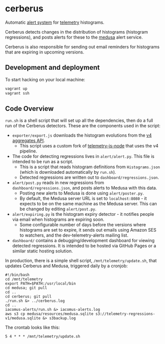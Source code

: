 cerberus
========

Automatic [alert system](http://mozilla.github.io/cerberus/dashboard/) for [telemetry](http://telemetry.mozilla.org/) histograms.

Cerberus detects changes in the distribution of histograms (histogram regressions), and posts alerts for these to the [medusa](https://github.com/mozilla/medusa) alert service.

Cerberus is also responsible for sending out email reminders for histograms that are expiring in upcoming versions.

Development and deployment
--------------------------

To start hacking on your local machine:
```bash
vagrant up
vagrant ssh
```

Code Overview
-------------

`run.sh` is a shell script that will set up all the dependencies, then do a full run of the Cerberus detectors. These are the components used in the script:

* `exporter/export.js` downloads the histogram evolutions from the [v4 aggregates API](https://github.com/vitillo/python_mozaggregator).
  * This script uses a custom fork of [telemetry-js-node](https://github.com/Uberi/telemetry-js-node/tree/v4-pipeline) that uses the v4 pipeline.
* The code for detecting regressions lives in `alert/alert.py`. This file is intended to be run as a script.
  * This is a script that reads histogram definitions from `Histograms.json` (which is downloaded automatically by `run.sh`).
  * Detected regressions are written out to `dashboard/regressions.json`.
* `alert/post.py` reads in new regressions from `dashboard/regressions.json`, and posts alerts to Medusa with this data.
  * Posting new alerts to Medusa is done using `alert/poster.py`.
  * By default, the Medusa server URL is set to `localhost:8080` - it expects to be on the same machine as the Medusa server. This can be changed by editing `alert/post.py`.
* `alert/expiring.py` is the histogram expiry detector - it notifies people via email when histograms are expiring soon.
  * Some configurable number of days before the versions where histograms are set to expire, it sends out emails using Amazon SES to watchers, and the dev-telemetry-alerts mailing list.
* `dashboard/` contains a debugging/development dashboard for viewing detected regressions. It is intended to be hosted via GitHub Pages or a similar static hosting solution.

In production, there is a simple shell script, `/mnt/telemetry/update.sh`, that updates Cerberus and Medusa, triggered daily by a cronjob:

    #!/bin/bash
    cd /mnt/telemetry
    export PATH=$PATH:/usr/local/bin
    cd medusa; git pull
    cd ..
    cd cerberus; git pull
    ./run.sh &> ../cerberus.log
    cd ..
    iacomus-alerts/run.sh &> iacomus-alerts.log
    aws s3 cp medusa/resources/medusa.sqlite s3://telemetry-regressions-v1/medusa.sqlite &> s3backup.log

The crontab looks like this:

    5 4 * * * /mnt/telemetry/update.sh

